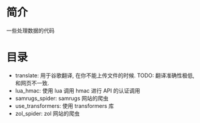# 简介

一些处理数据的代码

# 目录

- translate: 用于谷歌翻译, 在你不能上传文件的时候. TODO: 翻译准确性极低, 和网页不一致.
- lua_hmac: 使用 lua 调用 hmac 进行 API 的认证调用
- samrugs_spider: samrugs 网站的爬虫
- use_transformers: 使用 transformers 库
- zol_spider: zol 网站的爬虫


